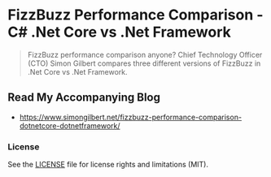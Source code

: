 ﻿# FizzBuzz Performance Comparison - C# .Net Core vs .Net Framework
> FizzBuzz performance comparison anyone? Chief Technology Officer (CTO) Simon Gilbert compares three different versions of FizzBuzz in .Net Core vs .Net Framework.

## Read My Accompanying Blog
- https://www.simongilbert.net/fizzbuzz-performance-comparison-dotnetcore-dotnetframework/

### License
See the [LICENSE](LICENSE.md) file for license rights and limitations (MIT).